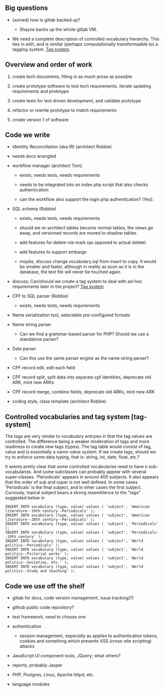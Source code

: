 
Big questions
---

- (solved) how is gitlab backed up?

  - Shayne backs up the whole gitlab VM.

- We need a complete description of controlled vocabulary hierarchy. This ties in with, and is similar
  (perhaps computationally transformaable to) a tagging system. [Tag system](#tag-system).
  

Overview and order of work
---


1. create tech documents, filling in as much prose as possible

1. create prototype software to test tech requirements, iterate updating requirements and prototype

1. create tests for test driven development, and validate prototype

1. refactor or rewrite prototype to match requirements

1. create version 1 of software


Code we write<a name="code-we-write"></a>
----

- Identitiy Reconciliation (aka IR) (architect Robbie)

 - needs docs wrangled

- workflow manager (architect Tom)

  - exists, needs tests, needs requirements
  
  - needs to be integrated into an index.php script that also checks authentication
  
  - can the workflow also support the login.php authentication? (Yes).
  
- SQL schema (Robbie)

  - exists, needs tests, needs requirements
  
  - should we re-architect tables become normal tables, the views go away, and versioned records are moved to shadow tables.
  
  - add features for delete-via-mark (as opposed to actual delete)
  
  - add features to support embargo
  
  - *maybe, discuss* change vocabulary.sql from insert to copy. It would be smaller and faster, although in reality as soon as
    it is in the database, the text file will never be touched again.
    
- discuss; Can/should we create a tag system to deal with ad-hoc requirements later in the project? [Tag system](#tag-system)

- CPF to SQL parser (Robbie)

  - exists, needs tests, needs requirements
  
- Name serialization tool, selectable pre-configured formats

- Name string parser

    - Can we find a grammar-based parser for PHP? Should we use a standalone parser?

- Date parser

  - Can this use the same parser engine as the name string parser?

- CPF record edit, edit each field

- CPF record split, split data into separate cpf identities, deprecate old ARK, mint new ARKs

- CPF record merge, combine fields, deprecate old ARKs, mint new ARK

- coding style, class template (architect Robbie)


## Controlled vocabularies and tag system [tag-system]


The tags are very similar to vocabulary entryies in that the tag values are controlled. The difference being a
weaker moderation of tags and more readiness to create new tags (types). The tag table would consist of tag,
value and is essentially a name-value system. If we create tags, should we try to enforce some data typing,
that is: string, int, date, float, etc.?


It seems pretty clear that some controlled vocabularies need to have n sub-vocabularies. And some subclasses
can probably appear with several super-classes. 'Periodicals' appears in around 400 subjects. It also appears
that the order of sub and super is not well defined. In some cases 'Periodicals' is the final subject, and in
other cases the first subject. Curiously, topical subject bears a strong resemblence to the "tags" suggested
below in
  
```
INSERT INTO vocabulary (type, value) values ( 'subject', 'American literature--19th century--Periodicals' );
INSERT INTO vocabulary (type, value) values ( 'subject', 'American literature--20th century--Periodicals' );
INSERT INTO vocabulary (type, value) values ( 'subject', 'Periodicals' );
INSERT INTO vocabulary (type, value) values ( 'subject', 'Periodicals--19th century' );
INSERT INTO vocabulary (type, value) values ( 'subject', 'World politics--Periodicals' );
INSERT INTO vocabulary (type, value) values ( 'subject', 'World politics--Pictorial works' );
INSERT INTO vocabulary (type, value) values ( 'subject', 'World politics--Societies, etc.' );
INSERT INTO vocabulary (type, value) values ( 'subject', 'World politics--Study and teaching' );
```


Code we use off the shelf
---

- gitlab for docs, code version management, issue tracking(?)

- github public code repository?

- test framework, need to choose one

- authentication
  - session management, especially as applies to authentication tokens, cookies and something which prevents
    XSS (cross-site scripting) attacks
    
- JavaScript UI component tools, JQuery; what others?

- reports, probably Jasper

- PHP, Postgres, Linux, Apache httpd, etc.

- language modules
